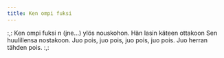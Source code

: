```yaml
---
title: Ken ompi fuksi
---
```

:,: Ken ompi fuksi n (jne...)
ylös nouskohon.
Hän lasin käteen ottakoon
Sen huulillensa nostakoon.
Juo pois, juo pois, juo pois, juo pois.
Juo herran tähden pois. :,:
